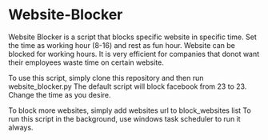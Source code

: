 # Website-Blocker
Website Blocker is a script that blocks specific website in specific time. Set the time as working hour (8-16) and rest as fun hour. Website can be blocked for working hours. It is very efficient for companies that donot want their employees waste time on certain website.

To use this script, simply clone this repository and then run website_blocker.py The default script will block facebook from 23 to 23. Change the time as you desire.

To block more websites, simply add websites url to block_websites list
To run this script in the background, use windows task scheduler to run it always.

